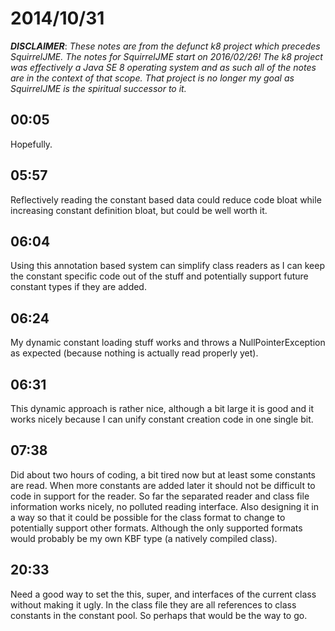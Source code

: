 # 2014/10/31

***DISCLAIMER***: _These notes are from the defunct k8 project which_
_precedes SquirrelJME. The notes for SquirrelJME start on 2016/02/26!_
_The k8 project was effectively a Java SE 8 operating system and as such_
_all of the notes are in the context of that scope. That project is no_
_longer my goal as SquirrelJME is the spiritual successor to it._

## 00:05

Hopefully.

## 05:57

Reflectively reading the constant based data could reduce code bloat while
increasing constant definition bloat, but could be well worth it.

## 06:04

Using this annotation based system can simplify class readers as I can keep
the constant specific code out of the stuff and potentially support future
constant types if they are added.

## 06:24

My dynamic constant loading stuff works and throws a NullPointerException as
expected (because nothing is actually read properly yet).

## 06:31

This dynamic approach is rather nice, although a bit large it is good and it
works nicely because I can unify constant creation code in one single bit.

## 07:38

Did about two hours of coding, a bit tired now but at least some constants are
read. When more constants are added later it should not be difficult to code
in support for the reader. So far the separated reader and class file
information works nicely, no polluted reading interface. Also designing it in
a way so that it could be possible for the class format to change to
potentially support other formats. Although the only supported formats would
probably be my own KBF type (a natively compiled class).

## 20:33

Need a good way to set the this, super, and interfaces of the current class
without making it ugly. In the class file they are all references to class
constants in the constant pool. So perhaps that would be the way to go.

